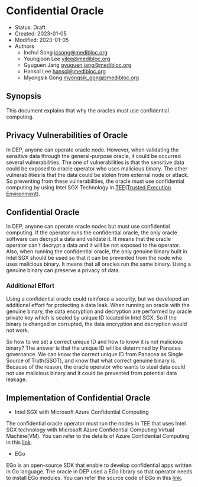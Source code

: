 # Confidential Oracle

- Status: Draft
- Created: 2023-01-05
- Modified: 2023-01-05
- Authors
  - Inchul Song <icsong@medibloc.org>
  - Youngjoon Lee <yjlee@medibloc.org>
  - Gyuguen Jang <gyuguen.jang@medibloc.org>
  - Hansol Lee <hansol@medibloc.org>
  - Myongsik Gong <myongsik_gong@medibloc.org>
    

## Synopsis
This document explains that why the oracles must use confidential computing.

## Privacy Vulnerabilities of Oracle
In DEP, anyone can operate oracle node. However, when validating the sensitive data through the general-purpose oracle, it could be occurred several vulnerabilities. 
The one of vulnerabilities is that the sensitive data could be exposed to oracle operator who uses malicious binary. 
The other vulnerabilities is that the data could be stolen from external node or attack. 
So preventing from these vulnerabilities, the oracle must use confidential computing by using Intel SGX Technology in [TEE(Trusted Execution Environment)](https://en.wikipedia.org/wiki/Trusted_execution_environment).

## Confidential Oracle 
In DEP, anyone can operate oracle nodes but must use confidential computing.
If the operator runs the confidential oracle, the only oracle software can decrypt a data and validate it. It means that the oracle operator can't decrypt a data and it will be not exposed to the operator.
Also, when running the confidential oracle, the only genuine binary built in Intel SGX should be used so that it can be prevented from the node who uses malicious binary. It means that all oracles run the same binary.
Using a genuine binary can preserve a privacy of data.

### Additional Effort

Using a confidential oracle could reinforce a security, but we developed an additional effort for protecting a data leak.
When running an oracle with the genuine binary, the data encryption and decryption are performed by oracle private key which is sealed by unique ID located in Intel SGX.
So if the binary is changed or corrupted, the data encryption and decryption would not work.

So how to we set a correct unique ID and how to know it is not malicious binary? The answer is that the unique ID will be determined by Panacea governance.
We can know the correct unique ID from Panacea as Single Source of Truth(SSOT), and know that what correct genuine binary is. 
Because of the reason, the oracle operator who wants to steal data could not use malicious binary and it could be prevented from potential data leakage. 


## Implementation of Confidential Oracle

- Intel SGX with Microsoft Azure Confidential Computing

The confidential oracle operator must run the nodes in TEE that uses Intel SGX technology with Microsoft Azure Confidential Computing Virtual Machine(VM).
You can refer to the details of Azure Confidential Computing in this [link](https://learn.microsoft.com/en-us/azure/confidential-computing/overview).

- EGo

EGo is an open-source SDK that enable to develop confidential apps written in Go language. The oracle in DEP used a EGo library so that operator needs to install EGo modules.
You can refer the source code of EGo in this [link](https://github.com/edgelesssys/ego).
